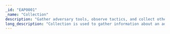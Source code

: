```yaml
---
_id: "EAP0001"
_name: "Collection"
description: "Gather adversary tools, observe tactics, and collect other raw intelligence about the adversary's activity."
long_description: "Collection is used to gather information about an adversary or their activities. This collection can include gathering system logs, network traffic, adversary artifacts, or other data that can be used to expose adversary activity. In many cases, Collection activities are also good cybersecurity practices. However, in Engage, these activities will focus exclusively on the intersection of denial, deception, and adversary engagement technologies and the defender’s ability to Expose the adversary."
---
```

